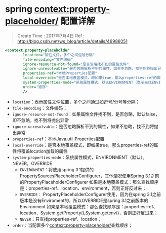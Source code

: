 
#  spring <context:property-placeholder/> 配置详解

> Create Time : 2017年7月4日 Ref : http://blog.csdn.net/ws_blog/article/details/46986051

```xml
<context:property-placeholder     
        location="属性文件，多个之间逗号分隔"    
        file-encoding="文件编码"    
        ignore-resource-not-found="是否忽略找不到的属性文件"    
        ignore-unresolvable="是否忽略解析不到的属性，如果不忽略，找不到将抛出异常"    
        properties-ref="本地Properties配置"    
        local-override="是否本地覆盖模式，即如果true，那么properties-ref的属性将覆盖location加载的属性，否则相反"    
        system-properties-mode="系统属性模式，默认ENVIRONMENT（表示先找ENVIRONMENT，再找properties-ref/location的），NEVER：表示永远不用ENVIRONMENT的，OVERRIDE类似于ENVIRONMENT"    
        order="顺序"    
        />   
```


* `location`：表示属性文件位置，多个之间通过如逗号/分号等分隔；
* `file-encoding`：文件编码；
* `ignore-resource-not-found`：如果属性文件找不到，是否忽略，默认false，即不忽略，找不到将抛出异常
* `ignore-unresolvable`：是否忽略解析不到的属性，如果不忽略，找不到将抛出异常
* `properties-ref`：本地Java.util.Properties配置
* `local-override`：是否本地覆盖模式，即如果true，那么properties-ref的属性将覆盖location加载的属性
* `system-properties-mode`：系统属性模式，ENVIRONMENT（默认），NEVER，OVERRIDE
    * `ENVIRONMENT`：将使用spring 3.1提供的PropertySourcesPlaceholderConfigurer，其他情况使用Spring 3.1之前的PropertyPlaceholderConfigurer
       如果是本地覆盖模式：那么查找顺序是：properties-ref、location、environment，否则正好反过来；
    * `OVERRIDE`： PropertyPlaceholderConfigurer使用，因为在spring 3.1之前版本是没有Enviroment的，所以OVERRIDE是spring 3.1之前版本的Environment
       如果是本地覆盖模式：那么查找顺序是：properties-ref、location、System.getProperty(),System.getenv()，否则正好反过来； 
    * `NEVER`：只查找properties-ref、location；
* `order`：当配置多个<context:property-placeholder/>查找顺序；